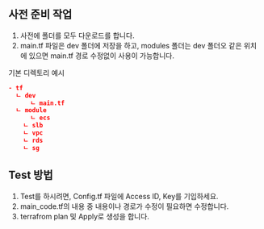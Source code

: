 ## 사전 준비 작업
1. 사전에 폴더를 모두 다운로드를 합니다.
2. main.tf 파일은 dev 폴더에 저장을 하고, modules 폴더는 dev 폴더오 같은 위치에 있으면
   main.tf 경로 수정없이 사용이 가능합니다.

기본 디렉토리 예시
```json
- tf 
  ㄴ dev 
      ㄴ main.tf 
  ㄴ module
      ㄴ ecs 
    ㄴ slb 
    ㄴ vpc 
    ㄴ rds 
    ㄴ sg
```     

## Test 방법

1. Test를 하시려면, Config.tf 파일에 Access ID, Key를 기입하세요.
2. main_code.tf의 내용 중 내용이나 경로가 수정이 필요하면 수정합니다.
3. terrafrom plan 및 Apply로 생성을 합니다.

